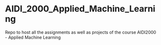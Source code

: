 # AIDI_2000_Applied_Machine_Learning
Repo to host all the assignments as well as projects of the course AIDI2000 - Applied Machine Learning
